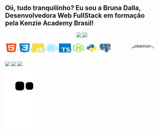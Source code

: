 ## Oii, tudo tranquilinho? Eu sou a Bruna Dalla, Desenvolvedora Web FullStack em formação pela Kenzie Academy Brasil!

<div align="center">
  <a href="https://github.com/brunadalla">
  <img height="180em" src="https://github-readme-stats-sigma-five.vercel.app/api?username=brunadalla&show_icons=true&theme=tokyonight&include_all_commits=true&count_private=true"/>
  <img height="180em" src="https://github-readme-stats-sigma-five.vercel.app/api/top-langs/?username=brunadalla&layout=compact&langs_count=8&theme=tokyonight&count_private=true" />
</div>
  
<div style="display: inline_block"><br>
  <img align="center" alt="HTML-icon" height="30" width="40" src="https://raw.githubusercontent.com/devicons/devicon/master/icons/html5/html5-original.svg">
  <img align="center" alt="CSS-icon" height="30" width="40" src="https://raw.githubusercontent.com/devicons/devicon/master/icons/css3/css3-original.svg">
  <img align="center" alt="JS-icon" height="30" width="40" src="https://raw.githubusercontent.com/devicons/devicon/master/icons/javascript/javascript-plain.svg">
  <img align="center" alt="React-icon" height="30" width="40" src="https://raw.githubusercontent.com/devicons/devicon/master/icons/react/react-original.svg">
  <img align="center" alt="TS-icon" height="30" width="40" src="https://raw.githubusercontent.com/devicons/devicon/master/icons/typescript/typescript-plain.svg">
  <img align="center" alt="Node-icon" height="30" width="40" src="https://raw.githubusercontent.com/devicons/devicon/master/icons/nodejs/nodejs-original.svg">
  <img align="center" alt="Python-icon" height="30" width="40" src="https://raw.githubusercontent.com/devicons/devicon/master/icons/python/python-original.svg">
  <img align="center" alt="PSQL-icon" height="30" width="40" src="https://raw.githubusercontent.com/devicons/devicon/master/icons/postgresql/postgresql-original.svg">
  <img align="right" alt="pokemon-pic" height="150" style="border-radius:50px;" src="https://media.tenor.com/Iv28avwJBSgAAAAj/oh-yeah-pikachu.gif">
</div>

##

<div> 
  <a href = "mailto:bruna.dall9741@gmail.com"><img src="https://img.shields.io/badge/-Gmail-%23333?style=for-the-badge&logo=gmail&logoColor=white" target="_blank"></a>
  <a href="https://www.linkedin.com/in/brunadalla" target="_blank"><img src="https://img.shields.io/badge/-LinkedIn-%230077B5?style=for-the-badge&logo=linkedin&logoColor=white" target="_blank"></a> 
  <a href="https://www.codewars.com/users/BrunaDalla"><img src="https://img.shields.io/badge/Codewars-B1361E?style=for-the-badge&logo=Codewars&logoColor=white" target="_blank"></a>
  
  
  ![Snake animation](https://github.com/brunadalla/brunadalla/blob/output/github-contribution-grid-snake.svg)
  
</div>

